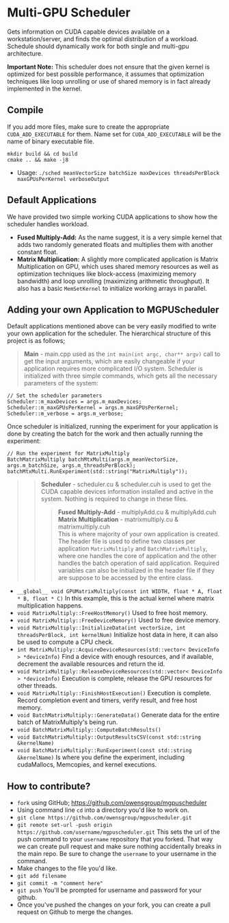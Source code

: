 
# Multi-GPU Scheduler
Gets information on CUDA capable devices available on a workstation/server,
and finds the optimal distribution of a workload. Schedule should dynamically
work for both single and multi-gpu architecture.

**Important Note:** This scheduler does not ensure that the given kernel is optimized for best possible performance, it assumes that optimization techniques like loop unrolling or use of shared memory is in fact already implemented in the kernel.

## Compile
If you add more files, make sure to create the appropriate `CUDA_ADD_EXECUTABLE`
for them. Name set for `CUDA_ADD_EXECUTABLE` will be the name of binary executable
file.

```
mkdir build && cd build
cmake .. && make -j8
```
* Usage: `./sched meanVectorSize batchSize maxDevices threadsPerBlock maxGPUsPerKernel verboseOutput`

## Default Applications
We have provided two simple working CUDA applications to show how the scheduler handles workload.
* **Fused Multiply-Add:** As the name suggest, it is a very simple kernel that adds two randomly generated floats and multiplies them with another constant float.
* **Matrix Multiplication:** A slightly more complicated application is Matrix Multiplication on GPU, which uses shared memory resources as well as optimization techniques like block-access (maximizing memory bandwidth) and loop unrolling (maximizing arithmetic throughput). It also has a basic `MemSetKernel` to initialize working arrays in parallel.

## Adding your own Application to MGPUScheduler
Default applications mentioned above can be very easily modified to write your own application for the scheduler. The hierarchical structure of this project is as follows;

> **Main** - main.cpp used as the `int main(int argc, char** argv)` call to get the input arguments, which are easily changeable if your application requires more complicated I/O system. Scheduler is initialized with three simple commands, which gets all the necessary parameters of the system:
```
// Set the scheduler parameters
Scheduler::m_maxDevices = args.m_maxDevices;
Scheduler::m_maxGPUsPerKernel = args.m_maxGPUsPerKernel;
Scheduler::m_verbose = args.m_verbose;
```
Once scheduler is initialized, running the experiment for your application is done by creating the batch for the work and then actually running the experiment:
```
// Run the experiment for MatrixMultiply
BatchMatrixMultiply batchMtxMulti(args.m_meanVectorSize, args.m_batchSize, args.m_threadsPerBlock);
batchMtxMulti.RunExperiment(std::string("MatrixMultiply"));
```
>> **Scheduler** - scheduler.cu & scheduler.cuh is used to get the CUDA capable devices information installed and active in the system. Nothing is required to change in these files.
>>> **Fused Multiply-Add** - multiplyAdd.cu & multiplyAdd.cuh
>>> <br> **Matrix Multiplication** - matrixmultiply.cu & matrixmultiply.cuh
<br> This is where majority of your own application is created. The header file is used to define two classes per application `MatrixMultiply` and `BatchMatrixMultiply`, where one handles the core of application and the other handles the batch operation of said application. Required variables can also be initialized in the header file if they are suppose to be accessed by the entire class.
* `__global__ void GPUMatrixMultiply(const int WIDTH, float * A, float * B, float * C)` In this example, this is the actual kernel where matrix multiplication happens.
* `void MatrixMultiply::FreeHostMemory()` Used to free host memory.
* `void MatrixMultiply::FreeDeviceMemory()` Used to free device memory.
* `void MatrixMultiply::InitializeData(int vectorSize, int threadsPerBlock, int kernelNum)` Initialize host data in here, it can also be used to compute a CPU check.
* `int MatrixMultiply::AcquireDeviceResources(std::vector< DeviceInfo > *deviceInfo)` Find a device with enough resources, and if available, decrement the available resources and return the id.
* `void MatrixMultiply::ReleaseDeviceResources(std::vector< DeviceInfo > *deviceInfo)` Execution is complete, release the GPU resources for other threads.
* `void MatrixMultiply::FinishHostExecution()` Execution is complete. Record completion event and timers, verify result, and free host memory.
* `void BatchMatrixMultiply::GenerateData()` Generate data for the entire batch of MatrixMultiply's being run.
* `void BatchMatrixMultiply::ComputeBatchResults()`
* `void BatchMatrixMultiply::OutputResultsCSV(const std::string &kernelName)`
* `void BatchMatrixMultiply::RunExperiment(const std::string &kernelName)` Is where you define the experiment, including cudaMallocs, Memcopies, and kernel executions.



## How to contribute?
- `fork` using GitHub; https://github.com/owensgroup/mgpuscheduler
- Using command line `cd` into a directory you'd like to work on.
- `git clone https://github.com/owensgroup/mgpuscheduler.git`
- `git remote set-url -push origin https://github.com/username/mgpuscheduler.git` This sets the url of the push command to your `username` repository that you forked. That way we can create pull request and make sure nothing accidentally breaks in the main repo. Be sure to change the `username` to your username in the command.
- Make changes to the file you'd like.
- `git add filename`
- `git commit -m "comment here"`
- `git push` You'll be prompted for username and password for your github.
- Once you've pushed the changes on your fork, you can create a pull request on Github to merge the changes.
